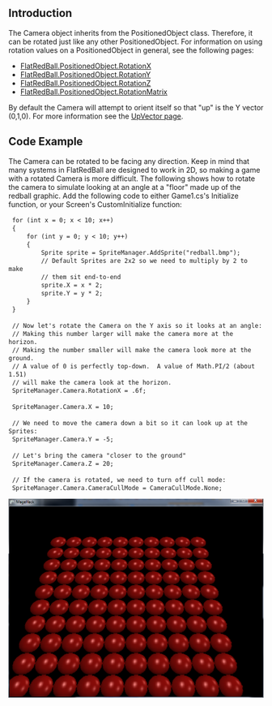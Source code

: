 ## Introduction

The Camera object inherits from the PositionedObject class. Therefore, it can be rotated just like any other PositionedObject. For information on using rotation values on a PositionedObject in general, see the following pages:

-   [FlatRedBall.PositionedObject.RotationX](/frb/docs/index.php?title=FlatRedBall.PositionedObject.RotationX&action=edit&redlink=1.md "FlatRedBall.PositionedObject.RotationX (page does not exist)")
-   [FlatRedBall.PositionedObject.RotationY](/frb/docs/index.php?title=FlatRedBall.PositionedObject.RotationY&action=edit&redlink=1.md "FlatRedBall.PositionedObject.RotationY (page does not exist)")
-   [FlatRedBall.PositionedObject.RotationZ](/frb/docs/index.php?title=FlatRedBall.PositionedObject.RotationZ&action=edit&redlink=1.md "FlatRedBall.PositionedObject.RotationZ (page does not exist)")
-   [FlatRedBall.PositionedObject.RotationMatrix](/frb/docs/index.php?title=FlatRedBall.PositionedObject.RotationMatrix&action=edit&redlink=1.md "FlatRedBall.PositionedObject.RotationMatrix (page does not exist)")

By default the Camera will attempt to orient itself so that "up" is the Y vector (0,1,0). For more information see the [UpVector page](/documentation/api/flatredball/flatredball-camera/flatredball-camera-upvector.md).

## Code Example

The Camera can be rotated to be facing any direction. Keep in mind that many systems in FlatRedBall are designed to work in 2D, so making a game with a rotated Camera is more difficult. The following shows how to rotate the camera to simulate looking at an angle at a "floor" made up of the redball graphic. Add the following code to either Game1.cs's Initialize function, or your Screen's CustomInitialize function:

     for (int x = 0; x < 10; x++)
     {
         for (int y = 0; y < 10; y++)
         {
             Sprite sprite = SpriteManager.AddSprite("redball.bmp");
             // Default Sprites are 2x2 so we need to multiply by 2 to make
             // them sit end-to-end
             sprite.X = x * 2;
             sprite.Y = y * 2;
         }
     }

     // Now let's rotate the Camera on the Y axis so it looks at an angle:
     // Making this number larger will make the camera more at the horizon.
     // Making the number smaller will make the camera look more at the ground.
     // A value of 0 is perfectly top-down.  A value of Math.PI/2 (about 1.51)
     // will make the camera look at the horizon.
     SpriteManager.Camera.RotationX = .6f;

     SpriteManager.Camera.X = 10;

     // We need to move the camera down a bit so it can look up at the Sprites:
     SpriteManager.Camera.Y = -5;

     // Let's bring the camera "closer to the ground"
     SpriteManager.Camera.Z = 20;

     // If the camera is rotated, we need to turn off cull mode:
     SpriteManager.Camera.CameraCullMode = CameraCullMode.None;

![RotatedCamera.PNG](/media/migrated_media-RotatedCamera.PNG)
